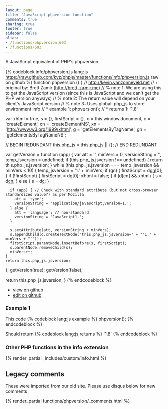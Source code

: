 ```yaml
---
layout: page
title: "JavaScript phpversion function"
comments: true
sharing: true
footer: true
sidebar: false
alias:
- /functions/phpversion:603
- /functions/603
---
```

<!-- Generated by Rakefile:build -->
A JavaScript equivalent of PHP's phpversion

{% codeblock info/phpversion.js lang:js https://raw.github.com/kvz/phpjs/master/functions/info/phpversion.js raw on github %}
function phpversion () {
  // http://kevin.vanzonneveld.net
  // +   original by: Brett Zamir (http://brett-zamir.me)
  // %        note 1: We are using this to get the JavaScript version (since this is JavaScript and we can't get the PHP version anyways)
  // %        note 2: The return value will depend on your client's JavaScript version
  // %        note 3: Uses global: php_js to store environment info
  // *     example 1: phpversion();
  // *     returns 1: '1.8'

  var xhtml = true,
    s = {},
    firstScript = {},
    d = this.window.document,
    c = 'createElement',
    cn = 'createElementNS',
    xn = 'http://www.w3.org/1999/xhtml',
    g = 'getElementsByTagName',
    gn = 'getElementsByTagNameNS';

  // BEGIN REDUNDANT
  this.php_js = this.php_js || {};
  // END REDUNDANT

  var getVersion = function (app) {
    var att = '',
      minVers = 0,
      versionString = '',
      temp_jsversion = undefined;
    if (this.php_js.jsversion !== undefined) {
      return this.php_js.jsversion;
    }
    while (this.php_js.jsversion === temp_jsversion && minVers < 10) {
      temp_jsversion = '1.' + minVers;
      if (gn) {
        firstScript = d[gn](xn, 'script')[0];
      }
      if (!firstScript) {
        firstScript = d[g]('script')[0];
        xhtml = false;
      }
      if (d[cn] && xhtml) {
        s = d[cn](xn, 'script');
      } else {
        s = d[c]('script');
      }

      if (app) { // Check with standard attribute (but not cross-browser standardized value?) as per Mozilla
        att = 'type';
        versionString = 'application/javascript;version=1.';
      } else {
        att = 'language'; // non-standard
        versionString = 'JavaScript1.';
      }

      s.setAttribute(att, versionString + minVers);
      s.appendChild(d.createTextNode("this.php_js.jsversion=" + "'1." + minVers + "'"));
      firstScript.parentNode.insertBefore(s, firstScript);
      s.parentNode.removeChild(s);
      minVers++;
    }
    return this.php_js.jsversion;
  };
  getVersion(true);
  getVersion(false);

  return this.php_js.jsversion;
}
{% endcodeblock %}

 - [view on github](https://github.com/kvz/phpjs/blob/master/functions/info/phpversion.js)
 - [edit on github](https://github.com/kvz/phpjs/edit/master/functions/info/phpversion.js)

### Example 1
This code
{% codeblock lang:js example %}
phpversion();
{% endcodeblock %}

Should return
{% codeblock lang:js returns %}
'1.8'
{% endcodeblock %}


### Other PHP functions in the info extension
{% render_partial _includes/custom/info.html %}
## Legacy comments
These were imported from our old site. Please use disqus below for new comments
<div style="overflow-y: scroll; max-height: 500px;">
{% render_partial functions/phpversion/_comments.html %}
</div>
